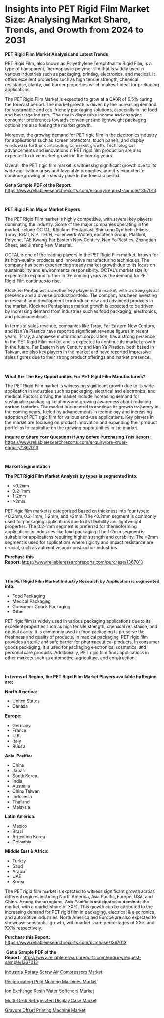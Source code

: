 <p><h1>Insights into PET Rigid Film Market Size: Analysing Market Share, Trends, and Growth from 2024 to 2031</h1></p><p><strong>PET Rigid Film Market Analysis and Latest Trends</strong></p>
<p><p>PET Rigid Film, also known as Polyethylene Terephthalate Rigid Film, is a type of transparent, thermoplastic polymer film that is widely used in various industries such as packaging, printing, electronics, and medical. It offers excellent properties such as high tensile strength, chemical resistance, clarity, and barrier properties which makes it ideal for packaging applications.</p><p>The PET Rigid Film Market is expected to grow at a CAGR of 6.5% during the forecast period. The market growth is driven by the increasing demand for sustainable and eco-friendly packaging solutions, especially in the food and beverage industry. The rise in disposable income and changing consumer preferences towards convenient and lightweight packaging options are also fueling the market growth.</p><p>Moreover, the growing demand for PET rigid film in the electronics industry for applications such as screen protectors, touch panels, and display windows is further contributing to market growth. Technological advancements and innovations in PET rigid film production are also expected to drive market growth in the coming years.</p><p>Overall, the PET rigid film market is witnessing significant growth due to its wide application areas and favorable properties, and it is expected to continue growing at a steady pace in the forecast period.</p></p>
<p><strong>Get a Sample PDF of the Report:&nbsp;</strong> <a href="https://www.reliableresearchreports.com/enquiry/request-sample/1367013">https://www.reliableresearchreports.com/enquiry/request-sample/1367013</a></p>
<p>&nbsp;</p>
<p><strong>PET Rigid Film Major Market Players</strong></p>
<p><p>The PET Rigid Film market is highly competitive, with several key players dominating the industry. Some of the major companies operating in the market include OCTAL, Klöckner Pentaplast, Shinkong Synthetic Fibers, Toray, Retal, K.P. TECH, Folienwerk Wolfen, epsotech Group, Plastirol, Polyone, TAE Kwang, Far Eastern New Century, Nan Ya Plastics, Zhongtian Sheet, and Jinfeng New Material.</p><p>OCTAL is one of the leading players in the PET Rigid Film market, known for its high-quality products and innovative manufacturing techniques. The company has been experiencing steady market growth due to its focus on sustainability and environmental responsibility. OCTAL's market size is expected to expand further in the coming years as the demand for PET Rigid Film continues to rise.</p><p>Klöckner Pentaplast is another key player in the market, with a strong global presence and a diverse product portfolio. The company has been investing in research and development to introduce new and advanced products in the market. Klöckner Pentaplast's market growth is expected to be driven by increasing demand from industries such as food packaging, electronics, and pharmaceuticals.</p><p>In terms of sales revenue, companies like Toray, Far Eastern New Century, and Nan Ya Plastics have reported significant revenue figures in recent years. Toray, a Japanese multinational corporation, has a strong presence in the PET Rigid Film market and is expected to continue its market growth in the future. Far Eastern New Century and Nan Ya Plastics, both based in Taiwan, are also key players in the market and have reported impressive sales figures due to their strong product offerings and market presence.</p></p>
<p>&nbsp;</p>
<p><strong>What Are The Key Opportunities For PET Rigid Film Manufacturers?</strong></p>
<p><p>The PET Rigid Film market is witnessing significant growth due to its wide application in industries such as packaging, electrical and electronics, and medical. Factors driving the market include increasing demand for sustainable packaging solutions and growing awareness about reducing carbon footprint. The market is expected to continue its growth trajectory in the coming years, fueled by advancements in technology and increasing adoption of PET rigid film for various end-use applications. Key players in the market are focusing on product innovation and expanding their product portfolios to capitalize on the growing opportunities in the market.</p></p>
<p><strong>Inquire or Share Your Questions If Any Before Purchasing This Report:</strong> <a href="https://www.reliableresearchreports.com/enquiry/pre-order-enquiry/1367013">https://www.reliableresearchreports.com/enquiry/pre-order-enquiry/1367013</a></p>
<p>&nbsp;</p>
<p><strong>Market Segmentation</strong></p>
<p><strong>The PET Rigid Film Market Analysis by types is segmented into:</strong></p>
<p><ul><li><0.2mm</li><li>0.2-1mm</li><li>1-2mm</li><li>>2mm</li></ul></p>
<p><p>PET rigid film market is categorized based on thickness into four types: <0.2mm, 0.2-1mm, 1-2mm, and >2mm. The <0.2mm segment is commonly used for packaging applications due to its flexibility and lightweight properties. The 0.2-1mm segment is preferred for thermoforming applications in industries like food packaging. The 1-2mm segment is suitable for applications requiring higher strength and durability. The >2mm segment is used for applications where rigidity and impact resistance are crucial, such as automotive and construction industries.</p></p>
<p><strong>Purchase this Report:&nbsp;</strong><a href="https://www.reliableresearchreports.com/purchase/1367013">https://www.reliableresearchreports.com/purchase/1367013</a></p>
<p>&nbsp;</p>
<p><strong>The PET Rigid Film Market Industry Research by Application is segmented into:</strong></p>
<p><ul><li>Food Packaging</li><li>Medical Packaging</li><li>Consumer Goods Packaging</li><li>Other</li></ul></p>
<p><p>PET rigid film is widely used in various packaging applications due to its excellent properties such as high tensile strength, chemical resistance, and optical clarity. It is commonly used in food packaging to preserve the freshness and quality of products. In medical packaging, PET rigid film provides a sterile and safe barrier for pharmaceutical products. In consumer goods packaging, it is used for packaging electronics, cosmetics, and personal care products. Additionally, PET rigid film finds applications in other markets such as automotive, agriculture, and construction.</p></p>
<p>&nbsp;</p>
<p><strong>In terms of Region, the PET Rigid Film Market Players available by Region are:</strong></p>
<p>
    <p> <strong> North America: </strong>
        <ul>
            <li>United States</li>
            <li>Canada</li>
        </ul>
        </p> 
    <p> <strong> Europe: </strong>
        <ul>
            <li>Germany</li>
            <li>France</li>
            <li>U.K.</li>
            <li>Italy</li>
            <li>Russia</li>
        </ul>
        </p> 
    <p> <strong> Asia-Pacific: </strong>
        <ul>
            <li>China</li>
            <li>Japan</li>
            <li>South Korea</li>
            <li>India</li>
            <li>Australia</li>
            <li>China Taiwan</li>
            <li>Indonesia</li>
            <li>Thailand</li>
            <li>Malaysia</li>
        </ul>
        </p> 
    <p> <strong> Latin America: </strong>
        <ul>
            <li>Mexico</li>
            <li>Brazil</li>
            <li>Argentina Korea</li>
            <li>Colombia</li>
        </ul>
        </p> 
    <p> <strong> Middle East & Africa: </strong>
        <ul>
            <li>Turkey</li>
            <li>Saudi</li>
            <li>Arabia</li>
            <li>UAE</li>
            <li>Korea</li>
        </ul>
    </p>
    </p>
<p><p>The PET rigid film market is expected to witness significant growth across different regions including North America, Asia Pacific, Europe, USA, and China. Among these regions, Asia Pacific is anticipated to dominate the market, with a market share of XX%. This growth can be attributed to the increasing demand for PET rigid film in packaging, electrical & electronics, and automotive industries. North America and Europe are also expected to showcase substantial growth, with market share percentages of XX% and XX% respectively.</p></p>
<p><strong>Purchase this Report: </strong><a href="https://www.reliableresearchreports.com/purchase/1367013">https://www.reliableresearchreports.com/purchase/1367013</a></p>
<p>&nbsp;<strong>Get a Sample PDF of the Report:&nbsp;&nbsp;</strong><a href="https://www.reliableresearchreports.com/enquiry/request-sample/1367013">https://www.reliableresearchreports.com/enquiry/request-sample/1367013</a></p>
<p><strong></strong></p>
<p><p><a href="https://medium.com/@patrickbrooks1913/industrial-rotary-screw-air-compressors-market-research-report-its-history-and-forecast-2024-to-9f62b2313798">Industrial Rotary Screw Air Compressors Market</a></p><p><a href="https://medium.com/@patrickbrooks1913/reciprocating-pulp-molding-machines-market-insights-into-market-cagr-market-trends-and-growth-26ddef8b397e">Reciprocating Pulp Molding Machines Market</a></p><p><a href="https://medium.com/@patrickbrooks1913/ion-exchange-resin-water-softeners-market-trends-and-market-analysis-forecasted-for-period-2ea1fcc1b0da">Ion Exchange Resin Water Softeners Market</a></p><p><a href="https://medium.com/@patrickbrooks1913/multi-deck-refrigerated-display-case-market-the-key-to-successful-business-strategy-forecast-till-c4950fc40dcc">Multi-Deck Refrigerated Display Case Market</a></p><p><a href="https://medium.com/@patrickbrooks1913/gravure-offset-printing-machine-market-insights-into-market-cagr-market-trends-and-growth-4a851aad0848">Gravure Offset Printing Machine Market</a></p></p>